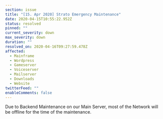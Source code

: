 ```yaml
---
section: issue
title: "[15. Apr 2020] Strato Emergency Maintenance"
date: 2020-04-15T10:55:22.952Z
status: resolved
pinned: ""
current_severity: down
max_severity: down
duration: ""
resolved_on: 2020-04-16T09:27:59.478Z
affected:
  - Mainframe
  - Wordpress
  - Gameserver
  - Voiceserver
  - Mailserver
  - Downloads
  - Website
twitterFeed: ""
enableComments: false
---
```



Due to Backend Maintenance on our Main Server, most of the Network will be offline for the time of the maintenance.